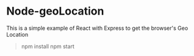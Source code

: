 # Node-geoLocation
This is a simple example of React with Express to get the browser's Geo Location

> npm install
> npm start
